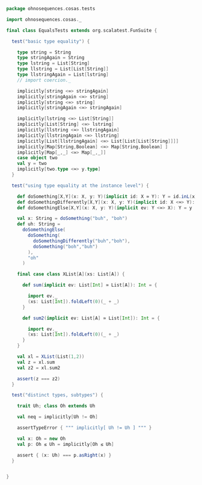 
```scala
package ohnosequences.cosas.tests

import ohnosequences.cosas._

final class EqualsTests extends org.scalatest.FunSuite {

  test("basic type equality") {

    type string = String
    type stringAgain = String
    type lstring = List[String]
    type llstring = List[List[String]]
    type llstringAgain = List[lstring]
    // import coercion._

    implicitly[string <≃> stringAgain]
    implicitly[stringAgain <≃> string]
    implicitly[string <≃> string]
    implicitly[stringAgain <≃> stringAgain]

    implicitly[lstring <≃> List[String]]
    implicitly[List[String] <≃> lstring]
    implicitly[llstring <≃> llstringAgain]
    implicitly[llstringAgain <≃> llstring]
    implicitly[List[llstringAgain] <≃> List[List[List[String]]]]
    implicitly[Map[String,Boolean] <≃> Map[String,Boolean] ]
    implicitly[Map[_,_] <≃> Map[_,_]]
    case object two
    val y = two
    implicitly[two.type <≃> y.type]
  }

  test("using type equality at the instance level") {

    def doSomething[X,Y](x: X, y: Y)(implicit id: X ≃ Y): Y = id.inL(x)
    def doSomethingDifferently[X,Y](x: X, y: Y)(implicit id: X <≃> Y): X = x
    def doSomethingElse[X,Y](x: X, y: Y)(implicit ev: Y <≃> X): Y = y

    val x: String = doSomething("buh", "boh")
    def uh: String =
      doSomethingElse(
        doSomething(
          doSomethingDifferently("buh","boh"),
          doSomething("boh","buh")
        ),
        "oh"
      )

    final case class XList[A](xs: List[A]) {

      def sum(implicit ev: List[Int] ≃ List[A]): Int = {

        import ev._
        (xs: List[Int]).foldLeft(0)(_ + _)
      }

      def sum2(implicit ev: List[A] ≃ List[Int]): Int = {

        import ev._
        (xs: List[Int]).foldLeft(0)(_ + _)
      }
    }

    val xl = XList(List(1,2))
    val z = xl.sum
    val z2 = xl.sum2

    assert(z === z2)
  }

  test("distinct types, subtypes") {

    trait Uh; class Oh extends Uh

    val neq = implicitly[Uh != Oh]

    assertTypeError { """ implicitly[ Uh != Uh ] """ }

    val x: Oh = new Oh
    val p: Oh ≤ Uh = implicitly[Oh ≤ Uh]

    assert { (x: Uh) === p.asRight(x) }
  }


}

```




[test/scala/cosas/asserts.scala]: asserts.scala.md
[test/scala/cosas/DenotationTests.scala]: DenotationTests.scala.md
[test/scala/cosas/EqualityTests.scala]: EqualityTests.scala.md
[test/scala/cosas/DependentFunctionsTests.scala]: DependentFunctionsTests.scala.md
[test/scala/cosas/KListsTests.scala]: KListsTests.scala.md
[test/scala/cosas/RecordTests.scala]: RecordTests.scala.md
[test/scala/cosas/NatTests.scala]: NatTests.scala.md
[test/scala/cosas/TypeUnionTests.scala]: TypeUnionTests.scala.md
[main/scala/cosas/package.scala]: ../../../main/scala/cosas/package.scala.md
[main/scala/cosas/types/package.scala]: ../../../main/scala/cosas/types/package.scala.md
[main/scala/cosas/types/types.scala]: ../../../main/scala/cosas/types/types.scala.md
[main/scala/cosas/types/parsing.scala]: ../../../main/scala/cosas/types/parsing.scala.md
[main/scala/cosas/types/productTypes.scala]: ../../../main/scala/cosas/types/productTypes.scala.md
[main/scala/cosas/types/syntax.scala]: ../../../main/scala/cosas/types/syntax.scala.md
[main/scala/cosas/types/project.scala]: ../../../main/scala/cosas/types/project.scala.md
[main/scala/cosas/types/denotations.scala]: ../../../main/scala/cosas/types/denotations.scala.md
[main/scala/cosas/types/functionTypes.scala]: ../../../main/scala/cosas/types/functionTypes.scala.md
[main/scala/cosas/types/serialization.scala]: ../../../main/scala/cosas/types/serialization.scala.md
[main/scala/cosas/klists/replace.scala]: ../../../main/scala/cosas/klists/replace.scala.md
[main/scala/cosas/klists/cons.scala]: ../../../main/scala/cosas/klists/cons.scala.md
[main/scala/cosas/klists/klists.scala]: ../../../main/scala/cosas/klists/klists.scala.md
[main/scala/cosas/klists/take.scala]: ../../../main/scala/cosas/klists/take.scala.md
[main/scala/cosas/klists/package.scala]: ../../../main/scala/cosas/klists/package.scala.md
[main/scala/cosas/klists/takeFirst.scala]: ../../../main/scala/cosas/klists/takeFirst.scala.md
[main/scala/cosas/klists/toList.scala]: ../../../main/scala/cosas/klists/toList.scala.md
[main/scala/cosas/klists/filter.scala]: ../../../main/scala/cosas/klists/filter.scala.md
[main/scala/cosas/klists/pick.scala]: ../../../main/scala/cosas/klists/pick.scala.md
[main/scala/cosas/klists/drop.scala]: ../../../main/scala/cosas/klists/drop.scala.md
[main/scala/cosas/klists/map.scala]: ../../../main/scala/cosas/klists/map.scala.md
[main/scala/cosas/klists/at.scala]: ../../../main/scala/cosas/klists/at.scala.md
[main/scala/cosas/klists/syntax.scala]: ../../../main/scala/cosas/klists/syntax.scala.md
[main/scala/cosas/klists/fold.scala]: ../../../main/scala/cosas/klists/fold.scala.md
[main/scala/cosas/klists/noDuplicates.scala]: ../../../main/scala/cosas/klists/noDuplicates.scala.md
[main/scala/cosas/klists/slice.scala]: ../../../main/scala/cosas/klists/slice.scala.md
[main/scala/cosas/klists/find.scala]: ../../../main/scala/cosas/klists/find.scala.md
[main/scala/cosas/records/package.scala]: ../../../main/scala/cosas/records/package.scala.md
[main/scala/cosas/records/recordTypes.scala]: ../../../main/scala/cosas/records/recordTypes.scala.md
[main/scala/cosas/records/syntax.scala]: ../../../main/scala/cosas/records/syntax.scala.md
[main/scala/cosas/records/reorder.scala]: ../../../main/scala/cosas/records/reorder.scala.md
[main/scala/cosas/typeUnions/typeUnions.scala]: ../../../main/scala/cosas/typeUnions/typeUnions.scala.md
[main/scala/cosas/typeUnions/package.scala]: ../../../main/scala/cosas/typeUnions/package.scala.md
[main/scala/cosas/fns/predicates.scala]: ../../../main/scala/cosas/fns/predicates.scala.md
[main/scala/cosas/fns/instances.scala]: ../../../main/scala/cosas/fns/instances.scala.md
[main/scala/cosas/fns/package.scala]: ../../../main/scala/cosas/fns/package.scala.md
[main/scala/cosas/fns/syntax.scala]: ../../../main/scala/cosas/fns/syntax.scala.md
[main/scala/cosas/fns/functions.scala]: ../../../main/scala/cosas/fns/functions.scala.md
[main/scala/cosas/subtyping.scala]: ../../../main/scala/cosas/subtyping.scala.md
[main/scala/cosas/witness.scala]: ../../../main/scala/cosas/witness.scala.md
[main/scala/cosas/equality.scala]: ../../../main/scala/cosas/equality.scala.md
[main/scala/cosas/Nat.scala]: ../../../main/scala/cosas/Nat.scala.md
[main/scala/cosas/Bool.scala]: ../../../main/scala/cosas/Bool.scala.md